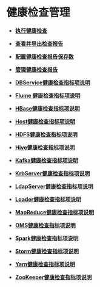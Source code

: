 # 健康检查管理<a name="mrs_01_0271"></a>

-   **[执行健康检查](执行健康检查-20.md)**  

-   **[查看并导出检查报告](查看并导出检查报告-21.md)**  

-   **[配置健康检查报告保存数](配置健康检查报告保存数.md)**  

-   **[管理健康检查报告](管理健康检查报告.md)**  

-   **[DBService健康检查指标项说明](DBService健康检查指标项说明-22.md)**  

-   **[Flume 健康检查指标项说明](Flume-健康检查指标项说明-23.md)**  

-   **[HBase健康检查指标项说明](HBase健康检查指标项说明-24.md)**  

-   **[Host健康检查指标项说明](Host健康检查指标项说明-25.md)**  

-   **[HDFS健康检查指标项说明](HDFS健康检查指标项说明-26.md)**  

-   **[Hive健康检查指标项说明](Hive健康检查指标项说明-27.md)**  

-   **[Kafka健康检查指标项说明](Kafka健康检查指标项说明-28.md)**  

-   **[KrbServer健康检查指标项说明](KrbServer健康检查指标项说明-29.md)**  

-   **[LdapServer健康检查指标项说明](LdapServer健康检查指标项说明-30.md)**  

-   **[Loader健康检查指标项说明](Loader健康检查指标项说明-31.md)**  

-   **[MapReduce健康检查指标项说明](MapReduce健康检查指标项说明-32.md)**  

-   **[OMS健康检查指标项说明](OMS健康检查指标项说明-33.md)**  

-   **[Spark健康检查指标项说明](Spark健康检查指标项说明-34.md)**  

-   **[Storm健康检查指标项说明](Storm健康检查指标项说明-35.md)**  

-   **[Yarn健康检查指标项说明](Yarn健康检查指标项说明-36.md)**  

-   **[ZooKeeper健康检查指标项说明](ZooKeeper健康检查指标项说明-37.md)**  


